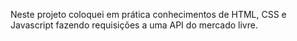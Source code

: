 Neste projeto coloquei em prática conhecimentos de HTML, CSS e Javascript 
fazendo requisições a uma API do mercado livre.